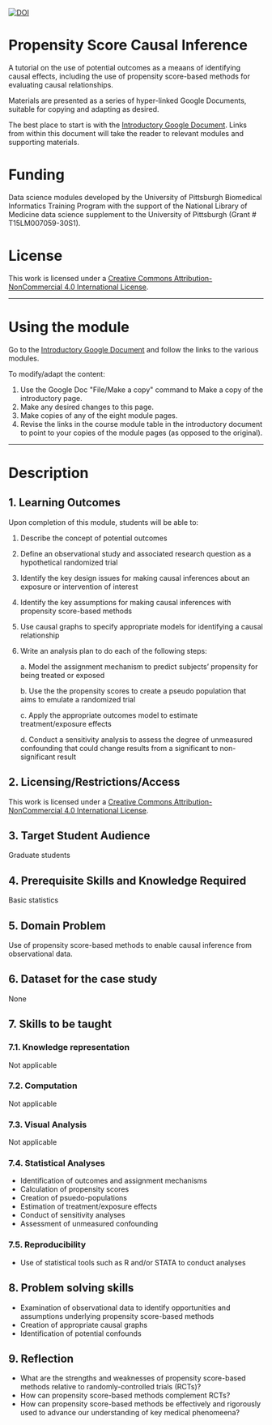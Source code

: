 
[![DOI](https://zenodo.org/badge/192385387.svg)](https://zenodo.org/badge/latestdoi/192385387)

# Propensity Score Causal Inference

A tutorial on the use of  potential outcomes as a meaans of identifying causal effects, including the use of propensity score-based methods for evaluating causal relationships. 

Materials are presented as a series of hyper-linked Google Documents, suitable for copying and adapting as desired. 

The best place to start is with the [Introductory Google Document](https://docs.google.com/document/d/1UDTkp3rbhqdun7jvSvktaZmTtoUWOz_VUDQw3HIsElg/edit). Links from within this document will take the reader to relevant modules and supporting materials. 

# Funding

Data science modules developed by the University of Pittsburgh Biomedical Informatics Training Program with the support of the National Library of Medicine data science supplement to the University of Pittsburgh (Grant # T15LM007059-30S1). 

# License

This work is licensed under a [Creative Commons Attribution-NonCommercial 4.0 International License](https://creativecommons.org/licenses/by-nc/4.0/).


---
# Using the module

Go to the [Introductory Google Document](https://docs.google.com/document/d/1gEiASrDFEK-oiue6ST_ysG-4kc2MxKJQ7K0ed8nNO18/edit#) and follow the links to the various modules. 

To modify/adapt the content:

1. Use the Google Doc "File/Make a copy" command to Make a copy of the introductory page. 
2. Make any desired changes to this page.
3. Make copies of any of the eight module pages. 
4. Revise the links in the course module table in the introductory document to point to your copies of the module pages (as opposed to the original).

---
# Description

## 1. Learning Outcomes

Upon completion of this module, students will be able to:

1. Describe the concept of potential outcomes

2. Define an observational study and associated research question as a hypothetical randomized trial

3. Identify the key design issues for making causal inferences about an exposure or intervention of interest

4. Identify the key assumptions for making causal inferences with propensity score-based methods

5. Use causal graphs to specify appropriate models for identifying a causal relationship

6. Write an analysis plan to do each of the following steps:

    a. Model the assignment mechanism to predict subjects’ propensity for being treated or exposed
  
    b. Use the the propensity scores to create a pseudo population that aims to emulate a randomized trial
  
    c. Apply the appropriate outcomes model to estimate treatment/exposure effects 
  
    d. Conduct a sensitivity analysis to assess the degree of unmeasured confounding that could change results from a significant to non-significant result




## 2. Licensing/Restrictions/Access

This work is licensed under a [Creative Commons Attribution-NonCommercial 4.0 International License](http://creativecommons.org/licenses/by-nc/4.0/").

## 3. Target Student Audience

Graduate students

## 4. Prerequisite Skills and Knowledge Required

Basic statistics

## 5. Domain Problem

Use of propensity score-based methods to enable causal inference from observational data.

## 6. Dataset for the case study

None

## 7. Skills to be taught

### 7.1. Knowledge representation

Not applicable

### 7.2. Computation

Not applicable

### 7.3. Visual Analysis

Not applicable

### 7.4. Statistical Analyses

* Identification of outcomes and assignment mechanisms
* Calculation of propensity scores
* Creation of psuedo-populations
* Estimation of treatment/exposure effects
* Conduct of sensitivity analyses
* Assessment of unmeasured confounding

### 7.5. Reproducibility

* Use of statistical tools such as R and/or STATA to conduct analyses

## 8. Problem solving skills

* Examination of observational data to identify opportunities and assumptions underlying propensity score-based methods
* Creation of appropriate causal graphs
* Identification of potential confounds

## 9. Reflection

* What are the strengths and weaknesses of propensity score-based methods relative to randomly-controlled trials (RCTs)?
* How can propensity score-based methods complement RCTs?
* How can propensity score-based methods be effectively and rigorously used to advance our understanding of key medical phenomeena?  


